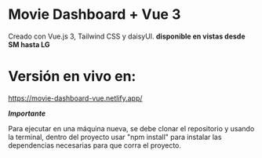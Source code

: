 # Movie Dashboard + Vue 3

Creado con Vue.js 3, Tailwind CSS y daisyUI.
**disponible en vistas desde SM hasta LG**


# Versión en vivo en:
https://movie-dashboard-vue.netlify.app/


***Importante*** 


Para ejecutar en una máquina nueva, se debe clonar el repositorio y usando la terminal, dentro del proyecto usar "npm install" para instalar las dependencias necesarias para que corra el proyecto.